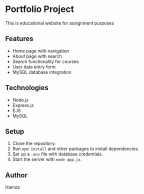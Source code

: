# Portfolio Project
This is educational website for assignment purposes

## Features
- Home page with navigation
- About page with search
- Search functionality for courses
- User data entry form
- MySQL database integration

## Technologies
- Node.js
- Express.js
- EJS
- MySQL

## Setup
1. Clone the repository.
2. Run `npm install` and other packages to install dependencies.
3. Set up a `.env` file with database credentials.
4. Start the server with `node app.js`.

## Author
Hamza
